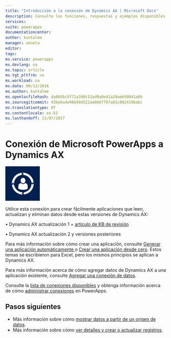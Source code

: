 ```yaml
---
title: "Introducción a la conexión de Dynamics AX | Microsoft Docs"
description: Consulte las funciones, respuestas y ejemplos disponibles de Dynamics AX.
services: 
suite: powerapps
documentationcenter: 
author: kuntalme
manager: anneta
editor: 
tags: 
ms.service: powerapps
ms.devlang: na
ms.topic: article
ms.tgt_pltfrm: na
ms.workload: na
ms.date: 09/13/2016
ms.author: kuntalme
ms.openlocfilehash: da8b5bc5f71a3d0c52ad9a0e41a28aeb50841a6b
ms.sourcegitcommit: 43be6a4e08849d522aabb6f767a81c092419babc
ms.translationtype: HT
ms.contentlocale: es-ES
ms.lasthandoff: 11/07/2017
---
```

# <a name="connect-from-microsoft-powerapps-to-dynamics-ax"></a>Conexión de Microsoft PowerApps a Dynamics AX
![Dynamics AX Online](./media/connection-dynamicsax/dynamics-ax.png)

Utilice esta conexión para crear fácilmente aplicaciones que leen, actualizan y eliminan datos desde estas versiones de Dynamics AX:

• Dynamics AX actualización 1 + [artículo de KB de revisión](https://fix.lcs.dynamics.com/Issue/Resolved?kb=3175021&bugId=3762232&qc=75f75fb7cb5de685683dafada9bdc618a7674bc4e299935b567a28ac02489b5c)

• Dynamics AX actualización 2 y versiones posteriores

Para más información sobre cómo crear una aplicación, consulte [Generar una aplicación automáticamente ](../get-started-create-from-data.md) o [Crear una aplicación desde cero](../get-started-create-from-blank.md). Estos temas se escribieron para Excel, pero los mismos principios se aplican a Dynamics AX.

Para más información acerca de cómo agregar datos de Dynamics AX a una aplicación existente, consulte [Agregar una conexión de datos](../add-data-connection.md).

Consulte la [lista de conexiones disponibles](../connections-list.md) y obtenga información acerca de cómo [administrar conexiones](../add-manage-connections.md) en PowerApps.

## <a name="next-steps"></a>Pasos siguientes
* Más información sobre cómo [mostrar datos a partir de un origen de datos](../add-gallery.md).
* Más información sobre cómo [ver detalles y crear o actualizar registros](../add-form.md).

